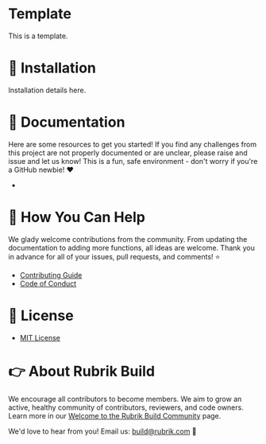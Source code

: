 # Template
This is a template.

# :hammer: Installation
Installation details here.

# :blue_book: Documentation 

Here are some resources to get you started! If you find any challenges from this project are not properly documented or are unclear, please raise and issue and let us know! This is a fun, safe environment - don't worry if you're a GitHub newbie! :heart:

* 

# :muscle: How You Can Help

We glady welcome contributions from the community. From updating the documentation to adding more functions, all ideas are welcome. Thank you in advance for all of your issues, pull requests, and comments! :star:

* [Contributing Guide](CONTRIBUTING.md)
* [Code of Conduct](CODE_OF_CONDUCT.md)

# :pushpin: License

* [MIT License](LICENSE)

# :point_right: About Rubrik Build

We encourage all contributors to become members. We aim to grow an active, healthy community of contributors, reviewers, and code owners. Learn more in our [Welcome to the Rubrik Build Community](https://github.com/rubrikinc/welcome-to-rubrik-build) page.

We'd  love to hear from you! Email us: build@rubrik.com :love_letter:
